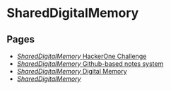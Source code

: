 # SharedDigitalMemory

## Pages
* [*SharedDigitalMemory* HackerOne Challenge](../../memory/8e3dd116-046c-4b4f-bc15-9573c61a04b7.md)
* [*SharedDigitalMemory* Github-based notes system](../../memory/2095cb30-f43d-4ad0-8d98-a18d497bd613.md)
* [*SharedDigitalMemory* Digital Memory](../../memory/a2f44dea-187a-4c2f-94ed-4bb17529847b.md)
* [*SharedDigitalMemory*](../../memory/b809f4b1-6015-4b59-8e20-9a4cf7f3c47e.md)
